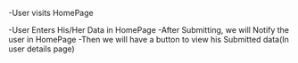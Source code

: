 -User visits HomePage

-User Enters His/Her Data in HomePage
-After Submitting, we will Notify the user in HomePage
-Then we will have a button to view his Submitted data(In user details page)
 
